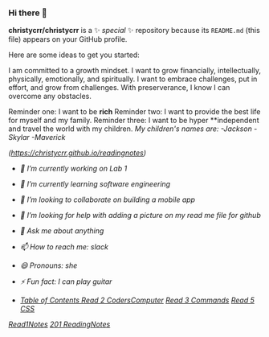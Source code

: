 ### Hi there 👋

**christycrr/christycrr** is a ✨ _special_ ✨ repository because its `README.md` (this file) appears on your GitHub profile.

Here are some ideas to get you started:

I am committed to a growth mindset. I want to grow financially, intellectually, physically, emotionally, and spiritually. I want to embrace challenges, put in effort, and grow from challenges. With preserverance, I know I can overcome any obstacles. 

Reminder one: I want to be **rich**
Reminder two: I want to provide the best life for myself and my family. 
Reminder three: I want to be hyper **independent and travel the world with my children. 
    <I want to party with celebrities>
My children's names are: 
-Jackson
-Skylar
-Maverick
    
(https://christycrr.github.io/readingnotes)


- 🔭 I’m currently working on Lab 1
- 🌱 I’m currently learning software engineering
- 👯 I’m looking to collaborate on building a mobile app
- 🤔 I’m looking for help with adding a picture on my read me file for github
- 💬 Ask me about anything
- 📫 How to reach me: slack
- 😄 Pronouns: she
- ⚡ Fun fact: I can play guitar 


- [Table of Contents Read 2 CodersComputer](102/Read2CodersComputer.md)
[Read 3 Commands](102/Read3GithubCommands.md)
[Read 5 CSS](102/Read5CSS.md)


[Read1Notes](102/Read1Notes.md)
[201 ReadingNotes](201/ReadingNotes)